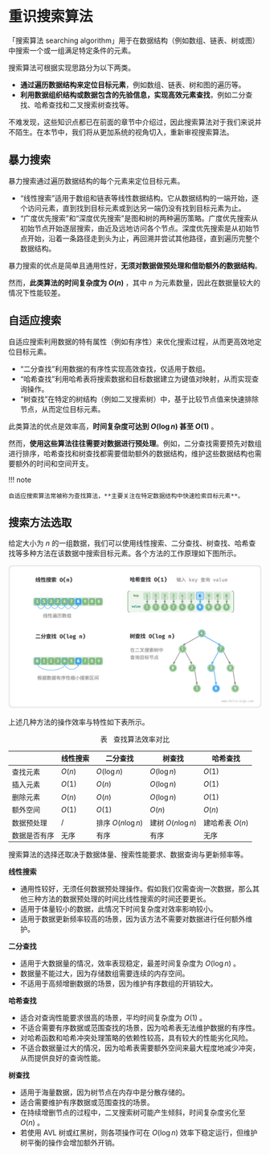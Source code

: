 # 重识搜索算法

「搜索算法 searching algorithm」用于在数据结构（例如数组、链表、树或图）中搜索一个或一组满足特定条件的元素。

搜索算法可根据实现思路分为以下两类。

- **通过遍历数据结构来定位目标元素**，例如数组、链表、树和图的遍历等。
- **利用数据组织结构或数据包含的先验信息，实现高效元素查找**，例如二分查找、哈希查找和二叉搜索树查找等。

不难发现，这些知识点都已在前面的章节中介绍过，因此搜索算法对于我们来说并不陌生。在本节中，我们将从更加系统的视角切入，重新审视搜索算法。

## 暴力搜索

暴力搜索通过遍历数据结构的每个元素来定位目标元素。

- “线性搜索”适用于数组和链表等线性数据结构。它从数据结构的一端开始，逐个访问元素，直到找到目标元素或到达另一端仍没有找到目标元素为止。
- “广度优先搜索”和“深度优先搜索”是图和树的两种遍历策略。广度优先搜索从初始节点开始逐层搜索，由近及远地访问各个节点。深度优先搜索是从初始节点开始，沿着一条路径走到头为止，再回溯并尝试其他路径，直到遍历完整个数据结构。

暴力搜索的优点是简单且通用性好，**无须对数据做预处理和借助额外的数据结构**。

然而，**此类算法的时间复杂度为 $O(n)$** ，其中 $n$ 为元素数量，因此在数据量较大的情况下性能较差。

## 自适应搜索

自适应搜索利用数据的特有属性（例如有序性）来优化搜索过程，从而更高效地定位目标元素。

- “二分查找”利用数据的有序性实现高效查找，仅适用于数组。
- “哈希查找”利用哈希表将搜索数据和目标数据建立为键值对映射，从而实现查询操作。
- “树查找”在特定的树结构（例如二叉搜索树）中，基于比较节点值来快速排除节点，从而定位目标元素。

此类算法的优点是效率高，**时间复杂度可达到 $O(\log n)$ 甚至 $O(1)$** 。

然而，**使用这些算法往往需要对数据进行预处理**。例如，二分查找需要预先对数组进行排序，哈希查找和树查找都需要借助额外的数据结构，维护这些数据结构也需要额外的时间和空间开支。

!!! note

    自适应搜索算法常被称为查找算法，**主要关注在特定数据结构中快速检索目标元素**。

## 搜索方法选取

给定大小为 $n$ 的一组数据，我们可以使用线性搜索、二分查找、树查找、哈希查找等多种方法在该数据中搜索目标元素。各个方法的工作原理如下图所示。

![多种搜索策略](searching_algorithm_revisited.assets/searching_algorithms.png)

上述几种方法的操作效率与特性如下表所示。

<p align="center"> 表 <id> &nbsp; 查找算法效率对比 </p>

|              | 线性搜索 | 二分查找           | 树查找             | 哈希查找        |
| ------------ | -------- | ------------------ | ------------------ | --------------- |
| 查找元素     | $O(n)$   | $O(\log n)$        | $O(\log n)$        | $O(1)$          |
| 插入元素     | $O(1)$   | $O(n)$             | $O(\log n)$        | $O(1)$          |
| 删除元素     | $O(n)$   | $O(n)$             | $O(\log n)$        | $O(1)$          |
| 额外空间     | $O(1)$   | $O(1)$             | $O(n)$             | $O(n)$          |
| 数据预处理   | /        | 排序 $O(n \log n)$ | 建树 $O(n \log n)$ | 建哈希表 $O(n)$ |
| 数据是否有序 | 无序     | 有序               | 有序               | 无序            |

搜索算法的选择还取决于数据体量、搜索性能要求、数据查询与更新频率等。

**线性搜索**

- 通用性较好，无须任何数据预处理操作。假如我们仅需查询一次数据，那么其他三种方法的数据预处理的时间比线性搜索的时间还要更长。
- 适用于体量较小的数据，此情况下时间复杂度对效率影响较小。
- 适用于数据更新频率较高的场景，因为该方法不需要对数据进行任何额外维护。

**二分查找**

- 适用于大数据量的情况，效率表现稳定，最差时间复杂度为 $O(\log n)$ 。
- 数据量不能过大，因为存储数组需要连续的内存空间。
- 不适用于高频增删数据的场景，因为维护有序数组的开销较大。

**哈希查找**

- 适合对查询性能要求很高的场景，平均时间复杂度为 $O(1)$ 。
- 不适合需要有序数据或范围查找的场景，因为哈希表无法维护数据的有序性。
- 对哈希函数和哈希冲突处理策略的依赖性较高，具有较大的性能劣化风险。
- 不适合数据量过大的情况，因为哈希表需要额外空间来最大程度地减少冲突，从而提供良好的查询性能。

**树查找**

- 适用于海量数据，因为树节点在内存中是分散存储的。
- 适合需要维护有序数据或范围查找的场景。
- 在持续增删节点的过程中，二叉搜索树可能产生倾斜，时间复杂度劣化至 $O(n)$ 。
- 若使用 AVL 树或红黑树，则各项操作可在 $O(\log n)$ 效率下稳定运行，但维护树平衡的操作会增加额外开销。
